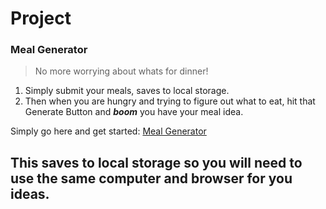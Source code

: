 # Project
### Meal Generator
> No more worrying about whats for dinner! 

1. Simply submit your meals, saves to local storage.
2. Then when you are hungry and  trying to figure out what to eat, hit that Generate Button and **_boom_** you have your meal idea.

Simply go here and get started: [Meal Generator](https://austinmoore1492.github.io/Random-Meal-Generator/)

## This saves to local storage so you will need to use the same computer and browser for you ideas. 
